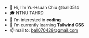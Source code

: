 - 👋 Hi, I’m Yu-Hsuan Chiu @ball0514
- 🎓 NTNU TAHRD
- 👀 I’m interested in **coding**
- 🌱 I’m currently learning **Tailwind CSS**
- 📫 mail to: ball070428@gmail.com

<!--- -4 💞️ I’m looking to collaborate on ... --->
<!--- -6 😄 Pronouns: ... --->
<!--- -7 ⚡ Fun fact: ... --->

<!---
ball0514/ball0514 is a ✨ special ✨ repository because its `README.md` (this file) appears on your GitHub profile.
You can click the Preview link to take a look at your changes.
--->
